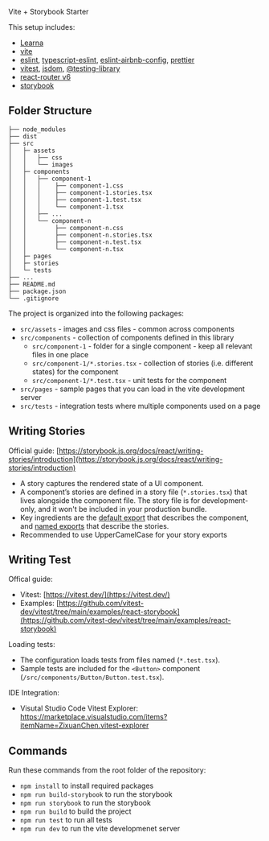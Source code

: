 Vite + Storybook Starter

This setup includes:
* [Learna](https://lerna.js.org/)
* [vite](https://vitejs.dev/)
* [eslint](https://eslint.org/), [typescript-eslint](https://typescript-eslint.io/), [eslint-airbnb-config](https://github.com/airbnb/javascript), [prettier](https://prettier.io/)
* [vitest](https://vitest.dev/), [jsdom](https://github.com/jsdom/jsdom), [@testing-library](https://testing-library.com/)
* [react-router v6](https://reactrouter.com/en/main)
* [storybook](https://storybook.js.org/)

## Folder Structure
```
├── node_modules
├── dist
├── src
│   ├─ assets
│   │   ├── css
│   │   └── images
│   ├─ components
│   │   ├── component-1
│   │   │    ├── component-1.css
│   │   │    ├── component-1.stories.tsx
│   │   │    ├── component-1.test.tsx
│   │   │    └── component-1.tsx
│   │   ├── ...
│   │   └── component-n
│   │        ├── component-n.css
│   │        ├── component-n.stories.tsx
│   │        ├── component-n.test.tsx
│   │        └── component-n.tsx
│   ├─ pages
│   ├─ stories
│   └─ tests
├── ...
├── README.md
├── package.json 
└── .gitignore
```

The project is organized into the following packages:

* `src/assets` - images and css files - common across components
* `src/components` - collection of components defined in this library
  * `src/component-1` - folder for a single component - keep all relevant files in one place
  * `src/component-1/*.stories.tsx` - collection of stories (i.e. different states) for the component
  * `src/component-1/*.test.tsx` - unit tests for the component
* `src/pages` - sample pages that you can load in the vite development server
* `src/tests` - integration tests where multiple components used on a page

## Writing Stories
Official guide: [https://storybook.js.org/docs/react/writing-stories/introduction](https://storybook.js.org/docs/react/writing-stories/introduction)

* A story captures the rendered state of a UI component.
* A component’s stories are defined in a story file (`*.stories.tsx`) that lives alongside the component file. The story file is for development-only, and it won't be included in your production bundle.
* Key ingredients are the [default export](https://developer.mozilla.org/en-US/docs/Web/JavaScript/Reference/Statements/export#Using_the_default_export) that describes the component, and [named exports](https://developer.mozilla.org/en-US/docs/Web/JavaScript/Reference/Statements/export#Using_named_exports) that describe the stories.
* Recommended to use UpperCamelCase for your story exports

## Writing Test

Offical guide: 
* Vitest: [https://vitest.dev/](https://vitest.dev/)
* Examples: [https://github.com/vitest-dev/vitest/tree/main/examples/react-storybook](https://github.com/vitest-dev/vitest/tree/main/examples/react-storybook)

Loading tests:
* The configuration loads tests from files named (`*.test.tsx`).
* Sample tests are included for the `<Button>` component (`/src/components/Button/Button.test.tsx`).

IDE Integration:
* Visutal Studio Code Vitest Explorer: https://marketplace.visualstudio.com/items?itemName=ZixuanChen.vitest-explorer


## Commands

Run these commands from the root folder of the repository:

* `npm install` to install required packages
* `npm run build-storybook` to run the storybook
* `npm run storybook` to run the storybook
* `npm run build` to build the project 
* `npm run test` to run all tests  
* `npm run dev` to run the vite developmenet server  

